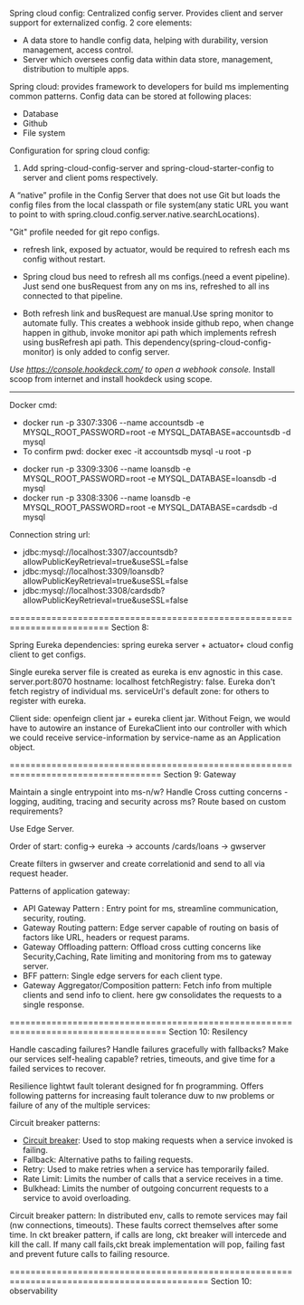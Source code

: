 Spring cloud config: Centralized config server. Provides client and server support for externalized config.
2 core elements:

- A data store to handle config data, helping with durability, version management, access control.
- Server which oversees config data within data store, management, distribution to multiple apps.

Spring cloud: provides framework to developers for build ms implementing common patterns.
Config data can be stored at following places:

- Database
- Github
- File system

Configuration for spring cloud config:

1. Add spring-cloud-config-server and spring-cloud-starter-config to server and client poms respectively.

A “native” profile in the Config Server that does not use Git but loads the config files from the local classpath or
file system(any static URL you want to point to with spring.cloud.config.server.native.searchLocations).

"Git" profile needed for git repo configs.

- refresh link, exposed by actuator, would be required to refresh each ms config without restart.
- Spring cloud bus need to refresh all ms configs.(need a event pipeline).
  Just send one busRequest from any on ms ins, refreshed to all ins connected to that pipeline.

- Both refresh link and busRequest are manual.Use spring monitor to automate fully.
  This creates a webhook inside github repo, when change happen in github, invoke monitor api path which implements
  refresh
  using busRefresh api path. This dependency(spring-cloud-config-monitor) is only added to config server.

*Use https://console.hookdeck.com/ to open a webhook console.*
Install scoop from internet and install hookdeck using scope.

-----------------------------------------------------------------------

Docker cmd:

- docker run -p 3307:3306 --name accountsdb -e MYSQL_ROOT_PASSWORD=root -e MYSQL_DATABASE=accountsdb -d mysql
- To confirm pwd: docker exec -it accountsdb mysql -u root -p

* docker run -p 3309:3306 --name loansdb -e MYSQL_ROOT_PASSWORD=root -e MYSQL_DATABASE=loansdb -d mysql
* docker run -p 3308:3306 --name loansdb -e MYSQL_ROOT_PASSWORD=root -e MYSQL_DATABASE=cardsdb -d mysql

Connection string url:

* jdbc:mysql://localhost:3307/accountsdb?allowPublicKeyRetrieval=true&useSSL=false
* jdbc:mysql://localhost:3309/loansdb?allowPublicKeyRetrieval=true&useSSL=false
* jdbc:mysql://localhost:3308/cardsdb?allowPublicKeyRetrieval=true&useSSL=false

=========================================================================
Section 8:

Spring Eureka dependencies:
spring eureka server + actuator+ cloud config client to get configs.

Single eureka server file is created as eureka is env agnostic in this case.
server.port:8070
hostname: localhost
fetchRegistry: false. Eureka don't fetch registry of individual ms.
serviceUrl's default zone: for others to register with eureka.

Client side: openfeign client jar + eureka client jar.
Without Feign, we would have to autowire an instance of EurekaClient into our controller with which we could
receive service-information by service-name as an Application object.

===================================================================================
Section 9: Gateway

Maintain a single entrypoint into ms-n/w?
Handle Cross cutting concerns - logging, auditing, tracing and security across ms?
Route based on custom requirements?

Use Edge Server.

Order of start:
config-> eureka -> accounts /cards/loans -> gwserver

Create filters in gwserver and create correlationid and send to all via request header.

Patterns of application gateway:

* API Gateway Pattern : Entry point for ms, streamline communication, security, routing.
* Gateway Routing pattern: Edge server capable of routing on basis of factors like URL, headers or request params.
* Gateway Offloading pattern: Offload cross cutting concerns like Security,Caching, Rate limiting and monitoring from
  ms to gateway server.
* BFF pattern: Single edge servers for each client type.
* Gateway Aggregator/Composition pattern: Fetch info from multiple clients and send info to client. here gw consolidates
  the requests to a single response.

====================================================================================
Section 10: Resilency

Handle cascading failures?
Handle failures gracefully with fallbacks?
Make our services self-healing capable? retries, timeouts, and give time for a failed services to recover.

Resilience lightwt fault tolerant designed for fn programming. Offers following patterns for increasing fault tolerance
duw to nw problems or failure of any of the multiple services:

Circuit breaker patterns:

* [Circuit breaker](https://resilience4j.readme.io/docs/circuitbreaker): Used to stop making requests when a service
  invoked is failing.
* Fallback: Alternative paths to failing requests.
* Retry: Used to make retries when a service has temporarily failed.
* Rate Limit: Limits the number of calls that a service receives in a time.
* Bulkhead: Limits the number of outgoing concurrent requests to a service to avoid overloading.

Circuit breaker pattern: In distributed env, calls to remote services may fail (nw connections, timeouts). These faults
correct themselves after some time.
In ckt breaker pattern, if calls are long, ckt breaker will intercede and kill the call. If many call fails,ckt break
implementation will pop, failing fast and prevent future calls to failing resource.


============================================================================================
Section 10: observability




